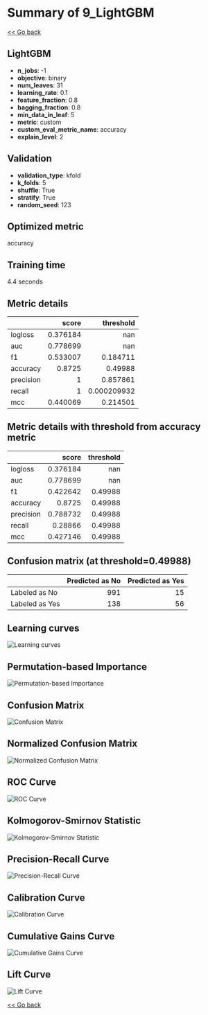 # Summary of 9_LightGBM

[<< Go back](../README.md)


## LightGBM
- **n_jobs**: -1
- **objective**: binary
- **num_leaves**: 31
- **learning_rate**: 0.1
- **feature_fraction**: 0.8
- **bagging_fraction**: 0.8
- **min_data_in_leaf**: 5
- **metric**: custom
- **custom_eval_metric_name**: accuracy
- **explain_level**: 2

## Validation
 - **validation_type**: kfold
 - **k_folds**: 5
 - **shuffle**: True
 - **stratify**: True
 - **random_seed**: 123

## Optimized metric
accuracy

## Training time

4.4 seconds

## Metric details
|           |    score |     threshold |
|:----------|---------:|--------------:|
| logloss   | 0.376184 | nan           |
| auc       | 0.778699 | nan           |
| f1        | 0.533007 |   0.184711    |
| accuracy  | 0.8725   |   0.49988     |
| precision | 1        |   0.857861    |
| recall    | 1        |   0.000209932 |
| mcc       | 0.440069 |   0.214501    |


## Metric details with threshold from accuracy metric
|           |    score |   threshold |
|:----------|---------:|------------:|
| logloss   | 0.376184 |   nan       |
| auc       | 0.778699 |   nan       |
| f1        | 0.422642 |     0.49988 |
| accuracy  | 0.8725   |     0.49988 |
| precision | 0.788732 |     0.49988 |
| recall    | 0.28866  |     0.49988 |
| mcc       | 0.427146 |     0.49988 |


## Confusion matrix (at threshold=0.49988)
|                |   Predicted as No |   Predicted as Yes |
|:---------------|------------------:|-------------------:|
| Labeled as No  |               991 |                 15 |
| Labeled as Yes |               138 |                 56 |

## Learning curves
![Learning curves](learning_curves.png)

## Permutation-based Importance
![Permutation-based Importance](permutation_importance.png)
## Confusion Matrix

![Confusion Matrix](confusion_matrix.png)


## Normalized Confusion Matrix

![Normalized Confusion Matrix](confusion_matrix_normalized.png)


## ROC Curve

![ROC Curve](roc_curve.png)


## Kolmogorov-Smirnov Statistic

![Kolmogorov-Smirnov Statistic](ks_statistic.png)


## Precision-Recall Curve

![Precision-Recall Curve](precision_recall_curve.png)


## Calibration Curve

![Calibration Curve](calibration_curve_curve.png)


## Cumulative Gains Curve

![Cumulative Gains Curve](cumulative_gains_curve.png)


## Lift Curve

![Lift Curve](lift_curve.png)



[<< Go back](../README.md)
